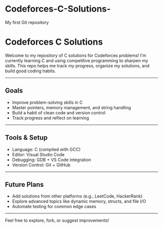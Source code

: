 # Codeforces-C-Solutions-
My first Git repository
# Codeforces C Solutions

Welcome to my repository of C solutions for Codeforces problems! I'm currently learning C and using competitive programming to sharpen my skills. This repo helps me track my progress, organize my solutions, and build good coding habits.

---

## Goals

- Improve problem-solving skills in C
- Master pointers, memory management, and string handling
- Build a habit of clean code and version control
- Track progress and reflect on learning

---

## Tools & Setup

- Language: C (compiled with GCC)
- Editor: Visual Studio Code
- Debugging: GDB + VS Code integration
- Version Control: Git + GitHub

---

## Future Plans

- Add solutions from other platforms (e.g., LeetCode, HackerRank)
- Explore advanced topics like dynamic memory, structs, and file I/O
- Automate testing for common edge cases

---

Feel free to explore, fork, or suggest improvements!
